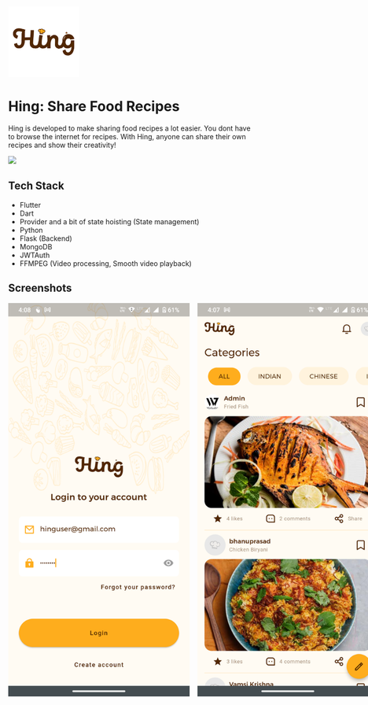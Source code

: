 <img width=144 height=144 src='/docs/images/logo.webp' />

# Hing: Share Food Recipes

Hing is developed to make sharing food recipes a lot easier. You dont have to browse the internet for recipes. With Hing, anyone can share their own recipes and show their creativity!  

<a href="https://play.google.com/store/apps/details?id=com.hing"><img src="https://play.google.com/intl/en_us/badges/static/images/badges/en_badge_web_generic.png" height="70"></a>


## Tech Stack

- Flutter
- Dart
- Provider and a bit of state hoisting (State management)
- Python
- Flask (Backend)
- MongoDB
- JWTAuth
- FFMPEG (Video processing, Smooth video playback)

## Screenshots
<div style="display:flex">
  <img src="/docs/images/login_screen.webp" height="800" width="400" />
  &nbsp&nbsp&nbsp&nbsp
  <img src="/docs/images/home_screen.webp" height="800" width="400" />
  &nbsp&nbsp&nbsp&nbsp
  <img src="/docs/images/recipe_screen.webp" height="800" width="400" />
</div>

